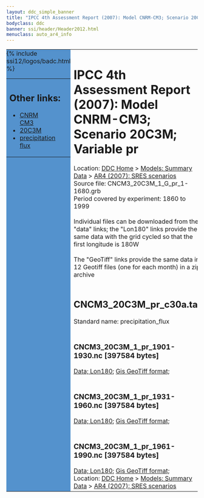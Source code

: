 ```yaml
---
layout: ddc_simple_banner
title: "IPCC 4th Assessment Report (2007): Model CNRM-CM3; Scenario 20C3M; Variable pr"
bodyclass: ddc
banner: ssi/header/Header2012.html
menuclass: auto_ar4_info
---
```



<table width="100%" border="0" cellspacing="0" cellpadding="0" style="border-collapse: collapse;">
<tr style="margin:0;padding:0;border:0;">
<td style="margin:0;padding:0;border:0;height:1pt;width:150pt;background:#5492CD;" valign="top" >

<div id="lh-col2" class="auto_ar4_info">
<table class="menumain" bgcolor="#5492CD" cellspacing="0" width="100%" border="0">
<tr><td>
<h2> Other links:</h2>
<ul>
<li><a href="/auto/ar4/model-CNRM-CM3.html">CNRM<br/>CM3</a></li>
<li><a href="/auto/ar4/scenario-20C3M.html">20C3M</a></li>
<li><a href="/auto/ar4/var-precipitation_flux.html">precipitation flux</a></li>
</ul>
</td></tr>
{% include ssi12/logos/badc.html %}
</table>
</div>
</td>
<td><h1>IPCC 4th Assessment Report (2007): Model CNRM-CM3; Scenario 20C3M; Variable pr</h1>

<!-- Breadcrumb1 -->
<div id="breadcrumb1" align="left">
Location: <a href="/index.html">DDC Home</a> > <a href="/sim/gcm_clim/">Models: Summary Data</a>
> <a href="/sim/gcm_clim/SRES_AR4/index.html">AR4 (2007): SRES scenarios</a>
</div>
<!-- End of Breadcrumb1 -->Source file: CNCM3_20C3M_1_G_pr_1-1680.grb
<br/>
Period covered by experiment: 1860 to 1999<br/>
<br/>Individual files can be downloaded from the "data" links; the "Lon180" links provide the same data
         with the grid cycled so that the first longitude is 180W<br/>
<br/>The "GeoTiff" links provide the same data in 12 Geotiff files (one for each month)
          in a zip archive<br/>
<br/><h2>CNCM3_20C3M_pr_c30a.tar</h2>
Standard name: precipitation_flux<br>
<br/><h3>CNCM3_20C3M_1_pr_1901-1930.nc [397584 bytes]</h3>
<a href="/cgi-bin/downl/ar4_nc/pr/CNCM3_20C3M_1_pr_1901-1930.nc">Data; </a><a href="/cgi-bin/downl/ar4_nc/pr/CNCM3_20C3M_1_pr_1901-1930.cyto180.nc"> Lon180</a>; <a href="/cgi-bin/downl/ar4_tif/pr/CNCM3_20C3M_1_pr_1901-1930.zip">Gis GeoTiff format; </a><br/>
<br/><h3>CNCM3_20C3M_1_pr_1931-1960.nc [397584 bytes]</h3>
<a href="/cgi-bin/downl/ar4_nc/pr/CNCM3_20C3M_1_pr_1931-1960.nc">Data; </a><a href="/cgi-bin/downl/ar4_nc/pr/CNCM3_20C3M_1_pr_1931-1960.cyto180.nc"> Lon180</a>; <a href="/cgi-bin/downl/ar4_tif/pr/CNCM3_20C3M_1_pr_1931-1960.zip">Gis GeoTiff format; </a><br/>
<br/><h3>CNCM3_20C3M_1_pr_1961-1990.nc [397584 bytes]</h3>
<a href="/cgi-bin/downl/ar4_nc/pr/CNCM3_20C3M_1_pr_1961-1990.nc">Data; </a><a href="/cgi-bin/downl/ar4_nc/pr/CNCM3_20C3M_1_pr_1961-1990.cyto180.nc"> Lon180</a>; <a href="/cgi-bin/downl/ar4_tif/pr/CNCM3_20C3M_1_pr_1961-1990.zip">Gis GeoTiff format; </a><br/>
<!-- Breadcrumb2 -->
<div id="breadcrumb2" align="left">
Location: <a href="/index.html">DDC Home</a> > <a href="/sim/gcm_clim/">Models: Summary Data</a>
> <a href="/sim/gcm_clim/SRES_AR4/index.html">AR4 (2007): SRES scenarios</a>
</div>
<!-- End of Breadcrumb2 --></td></tr></table>
